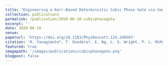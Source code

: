 ```yaml
---
title: "Engineering a Kerr-Based Deterministic Cubic Phase Gate via Gaussian Operations"
collection: publications
permalink: /publication/2020-06-18-cubicphasegate
excerpt: ''
date: 2020-06-18
venue: 
paperurl: 'https://doi.org/10.1103/PhysRevLett.124.240503'
citation: 'R. Yanagimoto*, T. Onodera*, E. Ng, L. G. Wright, P. L. McMahon, H. Mabuchi, Phys. Rev. Lett. <b> 124</b>, 240503(2020).'
featured: true
imagepath: '/images/publications/cubicphasegate.png'
blogpost: false
---
```

